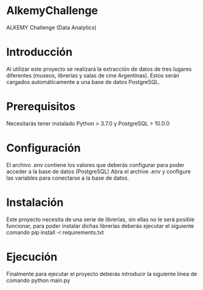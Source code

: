 # AlkemyChallenge
ALKEMY Challenge (Data Analytics)

# Introducción
Al utilizar este proyecto se realizará la extracción de datos de tres lugares diferentes (museos, librerías y salas de cine Argentinas). Estos serán cargados automáticamente a una base de datos PostgreSQL.

# Prerequisitos
Necesitarás tener instalado Python > 3.7.0 y PostgreSQL > 10.0.0

# Configuración
El archivo .env contiene los valores que deberás configurar para poder acceder a la base de datos (PostgreSQL)
Abra el archive .env y configure las variables para conectarse a la base de datos.

# Instalación
Este proyecto necesita de una serie de librerías, sin ellas no le será posible funcionar, para poder instalar dichas librerías deberás ejecutar el siguiente comando
pip install -r requirements.txt

# Ejecución
Finalmente para ejecutar el proyecto deberás introducir la siguiente línea de comando
python main.py 
